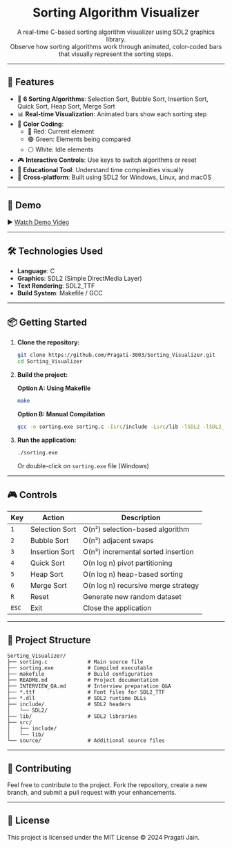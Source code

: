 <!-- Sorting Algorithm Visualizer -->

<h1 align="center">Sorting Algorithm Visualizer</h1>

<p align="center">
  A real-time C-based sorting algorithm visualizer using SDL2 graphics library.<br/>
  Observe how sorting algorithms work through animated, color-coded bars that visually represent the sorting steps.
</p>

---

## 🚀 Features

- 🎯 **6 Sorting Algorithms**: Selection Sort, Bubble Sort, Insertion Sort, Quick Sort, Heap Sort, Merge Sort  
- 📊 **Real-time Visualization**: Animated bars show each sorting step  
- 🎨 **Color Coding**:
  - 🔴 Red: Current element
  - 🟢 Green: Elements being compared
  - ⚪ White: Idle elements
- 🎮 **Interactive Controls**: Use keys to switch algorithms or reset  
- 🧠 **Educational Tool**: Understand time complexities visually  
- 🧩 **Cross-platform**: Built using SDL2 for Windows, Linux, and macOS

---

## 🎥 Demo

▶️ [Watch Demo Video](https://drive.google.com/file/d/1DqZNHtaHiXKhWgLlzPloOBe_3NsuV_xJ/view?usp=drive_link)

---

## 🛠️ Technologies Used

- **Language**: C  
- **Graphics**: SDL2 (Simple DirectMedia Layer)  
- **Text Rendering**: SDL2_TTF  
- **Build System**: Makefile / GCC

---

## 📦 Getting Started

1. **Clone the repository:**
   ```bash
   git clone https://github.com/Pragati-3003/Sorting_Visualizer.git
   cd Sorting_Visualizer


2. **Build the project:**

   **Option A: Using Makefile**
   ```bash
   make
   ```

   **Option B: Manual Compilation**
   ```bash
   gcc -o sorting.exe sorting.c -Isrc/include -Lsrc/lib -lSDL2 -lSDL2_ttf -lSDL2main
   ```

3. **Run the application:**
   ```bash
   ./sorting.exe
   ```
   Or double-click on `sorting.exe` file (Windows)

---

## 🎮 Controls

| Key   | Action                  | Description                               |
|-------|-------------------------|-------------------------------------------|
| `1`   | Selection Sort          | O(n²) selection-based algorithm            |
| `2`   | Bubble Sort             | O(n²) adjacent swaps                       |
| `3`   | Insertion Sort          | O(n²) incremental sorted insertion         |
| `4`   | Quick Sort              | O(n log n) pivot partitioning              |
| `5`   | Heap Sort               | O(n log n) heap-based sorting              |
| `6`   | Merge Sort              | O(n log n) recursive merge strategy        |
| `R`   | Reset                   | Generate new random dataset                |
| `ESC` | Exit                    | Close the application                      |

---

## 📁 Project Structure

```
Sorting_Visualizer/
├── sorting.c             # Main source file
├── sorting.exe           # Compiled executable
├── makefile              # Build configuration
├── README.md             # Project documentation
├── INTERVIEW_QA.md       # Interview preparation Q&A
├── *.ttf                 # Font files for SDL2_TTF
├── *.dll                 # SDL2 runtime DLLs
├── include/              # SDL2 headers
│   └── SDL2/
├── lib/                  # SDL2 libraries
├── src/
│   ├── include/
│   └── lib/
└── source/               # Additional source files
```

---

## 🤝 Contributing

Feel free to contribute to the project. Fork the repository, create a new branch, and submit a pull request with your enhancements.

---

## 📝 License

This project is licensed under the MIT License © 2024 Pragati Jain.
